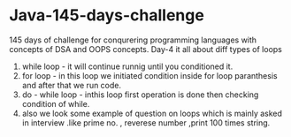 # Java-145-days-challenge
145 days of challenge for conqurering programming languages with concepts of DSA and OOPS concepts.
Day-4 
it all about diff types of loops 
1. while loop - it will continue runnig until you conditioned it.
2. for loop - in this loop we initiated  condition inside for loop paranthesis
 and after that we run code.
3. do - while loop - inthis loop first operation is done then checking condition of while.
4. also we look some example of question on loops which is mainly asked in interview .like prime no. , reverese number ,print 100 times string.
